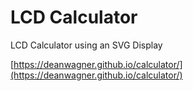 # LCD Calculator
LCD Calculator using an SVG Display

[https://deanwagner.github.io/calculator/](https://deanwagner.github.io/calculator/)